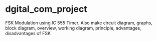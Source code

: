 # dgital_com_project
FSK Modulation using IC 555 Timer. Also make circuit diagram, graphs, block diagram, overview, working diagram, principle, advantages, disadvantages of FSK

